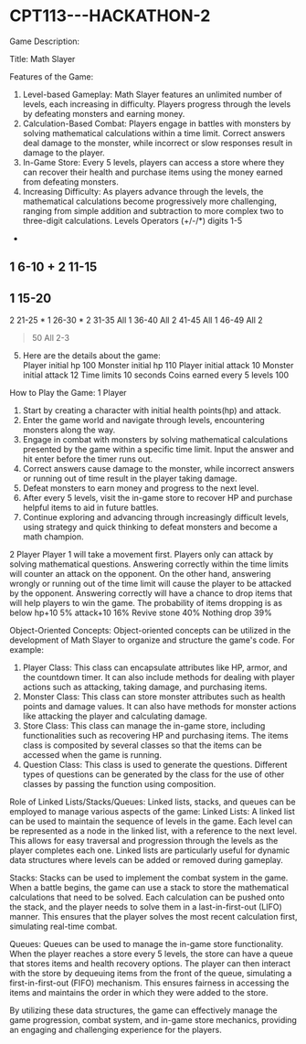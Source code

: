 # CPT113---HACKATHON-2

Game Description:

Title:  Math Slayer
 
Features of the Game:
1. Level-based Gameplay: Math Slayer features an unlimited number of levels, each increasing in difficulty. Players progress through the levels by defeating monsters and earning money.
2. Calculation-Based Combat: Players engage in battles with monsters by solving mathematical calculations within a time limit. Correct answers deal damage to the monster, while incorrect or slow responses result in damage to the player.
3. In-Game Store: Every 5 levels, players can access a store where they can recover their health and purchase items using the money earned from defeating monsters.
4. Increasing Difficulty: As players advance through the levels, the mathematical calculations become progressively more challenging, ranging from simple addition and subtraction to more complex two to three-digit calculations.
Levels
Operators (+/-/*)
digits
1-5
+
1
6-10
+
2
11-15
-
1
15-20
-
2
21-25
*
1
26-30
*
2
31-35
All
1
36-40
All
2
41-45
All
1
46-49
All
2
>50
All
2-3




5. Here are the details about the game: 	
Player initial hp
100
Monster initial hp
110
Player initial attack
10
Monster initial attack
12
Time limits
10 seconds
Coins earned every 5 levels
100


 
How to Play the Game:
1  Player
1. Start by creating a character with initial health points(hp) and attack.
2. Enter the game world and navigate through levels, encountering monsters along the way.
3. Engage in combat with monsters by solving mathematical calculations presented by the game within a specific time limit. Input the answer and hit enter before the timer runs out.
4. Correct answers cause damage to the monster, while incorrect answers or running out of time result in the player taking damage.
5. Defeat monsters to earn money and progress to the next level.
6. After every 5 levels, visit the in-game store to recover HP and purchase helpful items to aid in future battles.
7. Continue exploring and advancing through increasingly difficult levels, using strategy and quick thinking to defeat monsters and become a math champion.






2  Player
Player 1 will take a movement first.
Players only can attack by solving mathematical questions. Answering correctly within the time limits will counter an attack on the opponent. On the other hand, answering wrongly or running out of the time limit will cause the player to be attacked by the opponent.
Answering correctly will have a chance to drop items that will help players to win the game.
The probability of items dropping is as below
hp+10
5%
attack+10
16%
Revive stone
40%
Nothing drop
39%


		
Object-Oriented Concepts:
Object-oriented concepts can be utilized in the development of Math Slayer to organize and structure the game's code. For example:
1. Player Class: This class can encapsulate attributes like HP, armor, and the countdown timer. It can also include methods for dealing with player actions such as attacking, taking damage, and purchasing items.
2. Monster Class: This class can store monster attributes such as health points and damage values. It can also have methods for monster actions like attacking the player and calculating damage.
3. Store Class: This class can manage the in-game store, including functionalities such as recovering HP and purchasing items. The items class is composited by several classes so that the items can be accessed when the game is running. 
4. Question Class: This class is used to generate the questions. Different types of questions can be generated by the class for the use of other classes by passing the function using composition.
 

Role of Linked Lists/Stacks/Queues:
Linked lists, stacks, and queues can be employed to manage various aspects of the game:
Linked Lists: A linked list can be used to maintain the sequence of levels in the game. Each level can be represented as a node in the linked list, with a reference to the next level. This allows for easy traversal and progression through the levels as the player completes each one. Linked lists are particularly useful for dynamic data structures where levels can be added or removed during gameplay.

Stacks: Stacks can be used to implement the combat system in the game. When a battle begins, the game can use a stack to store the mathematical calculations that need to be solved. Each calculation can be pushed onto the stack, and the player needs to solve them in a last-in-first-out (LIFO) manner. This ensures that the player solves the most recent calculation first, simulating real-time combat.

Queues: Queues can be used to manage the in-game store functionality. When the player reaches a store every 5 levels, the store can have a queue that stores items and health recovery options. The player can then interact with the store by dequeuing items from the front of the queue, simulating a first-in-first-out (FIFO) mechanism. This ensures fairness in accessing the items and maintains the order in which they were added to the store.
 
By utilizing these data structures, the game can effectively manage the game progression, combat system, and in-game store mechanics, providing an engaging and challenging experience for the players.

